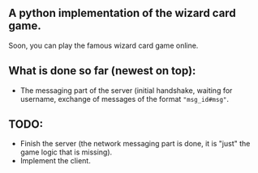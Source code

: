 ## A python implementation of the wizard card game.
Soon, you can play the famous wizard card game online.

## What is done so far (newest on top):
- The messaging part of the server (initial handshake, waiting for username, exchange of messages of the format `"msg_id#msg"`.

## TODO:
- Finish the server (the network messaging part is done, it is "just" the game logic that is missing).
- Implement the client.
